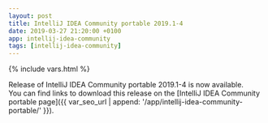 ```yaml
---
layout: post
title: IntelliJ IDEA Community portable 2019.1-4
date: 2019-03-27 21:20:00 +0100
app: intellij-idea-community
tags: [intellij-idea-community]
---
```

{% include vars.html %}

Release of IntelliJ IDEA Community portable 2019.1-4 is now available.<br />
You can find links to download this release on the [IntelliJ IDEA Community portable page]({{ var_seo_url | append: '/app/intellij-idea-community-portable/' }}).